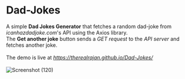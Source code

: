 # Dad-Jokes

A simple **Dad Jokes Generator** that fetches a random dad-joke from *icanhazdadjoke.com*'s API using the Axios library. <br>
The **Get another joke** button sends a *GET request* to the *API server* and fetches another joke.<br><br>
The demo is live at *https://therealrajan.github.io/Dad-Jokes/* <br><br>
![Screenshot (120)](https://user-images.githubusercontent.com/22878736/127649522-7b7cc88c-bfd7-45f2-82fd-40274166b9bb.png)

